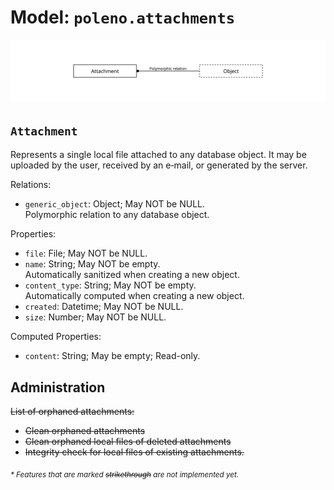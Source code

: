 # Model: `poleno.attachments`

![](assets/attachments.svg)

## `Attachment`

Represents a single local file attached to any database object. It may be uploaded by the user, received by an e‑mail, or generated by the server.

Relations:
* `generic_object`: Object; May NOT be NULL.\
  Polymorphic relation to any database object.

Properties:
* `file`: File; May NOT be NULL.
* `name`: String; May NOT be empty.\
  Automatically sanitized when creating a new object.
* `content_type`: String; May NOT be empty.\
  Automatically computed when creating a new object.
* `created`: Datetime; May NOT be NULL.
* `size`: Number; May NOT be NULL.

Computed Properties:
* `content`: String; May be empty; Read-only.

## Administration

~~List of orphaned attachments:~~
* ~~Clean orphaned attachments~~
* ~~Clean orphaned local files of deleted attachments~~
* ~~Integrity check for local files of existing attachments.~~


<sub>*\* Features that are marked ~~strikethrough~~ are not implemented yet.*</sub>
